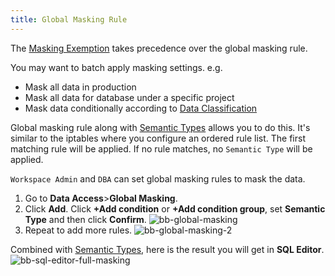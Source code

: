```yaml
---
title: Global Masking Rule
---
```


<HintBlock type="info">

The [Masking Exemption](/docs/security/data-masking/access-unmasked-data) takes precedence over the global masking rule.

</HintBlock>

You may want to batch apply masking settings. e.g.

- Mask all data in production
- Mask all data for database under a specific project
- Mask data conditionally according to [Data Classification](../data-classification)

Global masking rule along with [Semantic Types](/docs/security/data-masking/semantic-types) allows you to do this. It's similar to the iptables where you configure an ordered
rule list. The first matching rule will be applied. If no rule matches, no `Semantic Type` will be applied.

`Workspace Admin` and `DBA` can set global masking rules to mask the data.

1. Go to **Data Access**>**Global Masking**.
1. Click **Add**. Click **+Add condition** or **+Add condition group**, set **Semantic Type** and then click **Confirm**.
   ![bb-global-masking](/content/docs/security/data-masking/bb-global-masking.webp)
1. Repeat to add more rules.
   ![bb-global-masking-2](/content/docs/security/data-masking/bb-global-masking-2.webp)

Combined with [Semantic Types](/docs/security/data-masking/semantic-types), here is the result you will get in **SQL Editor**.
![bb-sql-editor-full-masking](/content/docs/security/data-masking/bb-sql-editor-full-masking.webp)
